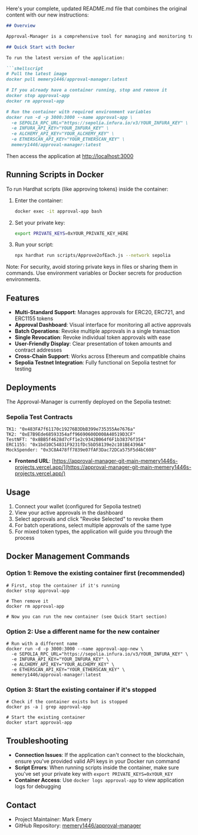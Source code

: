 Here's your complete, updated README.md file that combines the original content with our new instructions:

```markdown
## Overview

Approval-Manager is a comprehensive tool for managing and monitoring token approvals on Ethereum and compatible blockchains. It provides a streamlined interface for handling ERC20, ERC721, and ERC1155 token approvals, helping users secure their assets by maintaining visibility and control over smart contract permissions. The project is currently deployed on the Sepolia testnet.

## Quick Start with Docker

To run the latest version of the application:

```shellscript
# Pull the latest image
docker pull memery1446/approval-manager:latest

# If you already have a container running, stop and remove it
docker stop approval-app
docker rm approval-app

# Run the container with required environment variables
docker run -d -p 3000:3000 --name approval-app \
  -e SEPOLIA_RPC_URL="https://sepolia.infura.io/v3/YOUR_INFURA_KEY" \
  -e INFURA_API_KEY="YOUR_INFURA_KEY" \
  -e ALCHEMY_API_KEY="YOUR_ALCHEMY_KEY" \
  -e ETHERSCAN_API_KEY="YOUR_ETHERSCAN_KEY" \
  memery1446/approval-manager:latest
```

Then access the application at [http://localhost:3000](http://localhost:3000)

## Running Scripts in Docker

To run Hardhat scripts (like approving tokens) inside the container:

1. Enter the container:
   ```bash
   docker exec -it approval-app bash
   ```

2. Set your private key:
   ```bash
   export PRIVATE_KEYS=0xYOUR_PRIVATE_KEY_HERE
   ```

3. Run your script:
   ```bash
   npx hardhat run scripts/Approve2ofEach.js --network sepolia
   ```

Note: For security, avoid storing private keys in files or sharing them in commands. Use environment variables or Docker secrets for production environments.

## Features

- **Multi-Standard Support**: Manages approvals for ERC20, ERC721, and ERC1155 tokens
- **Approval Dashboard**: Visual interface for monitoring all active approvals
- **Batch Operations**: Revoke multiple approvals in a single transaction
- **Single Revocation**: Revoke individual token approvals with ease
- **User-Friendly Display**: Clear presentation of token amounts and contract addresses
- **Cross-Chain Support**: Works across Ethereum and compatible chains
- **Sepolia Testnet Integration**: Fully functional on Sepolia testnet for testing

## Deployments

The Approval-Manager is currently deployed on the Sepolia testnet:

### Sepolia Test Contracts

```plaintext
TK1: "0x483FA7f61170c19276B3DbB399e735355Ae7676a"
TK2: "0xE7B9Ede68593354aff96690600D008A40519D3CF"
TestNFT: "0x8BB5f4628d7cFf1e2c9342B064f6F1b38376f354"
ERC1155: "0x1bd10C54831F9231fDc5bD58139e2c101BE4396A"
MockSpender: "0x3C8A478ff7839e07fAF3Dac72DCa575F5d4bC608"
```

- **Frontend URL**: [https://approval-manager-git-main-memery1446s-projects.vercel.app/](https://approval-manager-git-main-memery1446s-projects.vercel.app/)

## Usage

1. Connect your wallet (configured for Sepolia testnet)
2. View your active approvals in the dashboard
3. Select approvals and click "Revoke Selected" to revoke them
4. For batch operations, select multiple approvals of the same type
5. For mixed token types, the application will guide you through the process

## Docker Management Commands

### Option 1: Remove the existing container first (recommended)

```shellscript
# First, stop the container if it's running
docker stop approval-app

# Then remove it
docker rm approval-app

# Now you can run the new container (see Quick Start section)
```

### Option 2: Use a different name for the new container

```shellscript
# Run with a different name
docker run -d -p 3000:3000 --name approval-app-new \
  -e SEPOLIA_RPC_URL="https://sepolia.infura.io/v3/YOUR_INFURA_KEY" \
  -e INFURA_API_KEY="YOUR_INFURA_KEY" \
  -e ALCHEMY_API_KEY="YOUR_ALCHEMY_KEY" \
  -e ETHERSCAN_API_KEY="YOUR_ETHERSCAN_KEY" \
  memery1446/approval-manager:latest
```

### Option 3: Start the existing container if it's stopped

```shellscript
# Check if the container exists but is stopped
docker ps -a | grep approval-app

# Start the existing container
docker start approval-app
```

## Troubleshooting

- **Connection Issues**: If the application can't connect to the blockchain, ensure you've provided valid API keys in your Docker run command
- **Script Errors**: When running scripts inside the container, make sure you've set your private key with `export PRIVATE_KEYS=0xYOUR_KEY`
- **Container Access**: Use `docker logs approval-app` to view application logs for debugging

## Contact

- Project Maintainer: Mark Emery
- GitHub Repository: [memery1446/approval-manager](https://github.com/memery1446/approval-manager)
```